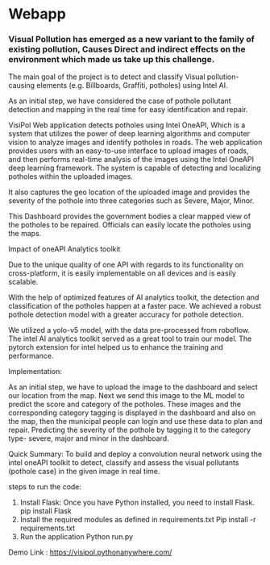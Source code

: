 # Webapp

### Visual Pollution has emerged as a new variant to the family of existing pollution, Causes Direct and indirect effects on the environment which made us take up this challenge.

The main goal of the project is to detect and classify Visual pollution-causing elements (e.g. Billboards, Graffiti, potholes) using Intel AI.

As an initial step, we have considered the case of pothole pollutant detection and mapping in the real time for easy identification and repair.

VisiPol Web application detects potholes using Intel OneAPI, Which is a system that utilizes the power of deep learning algorithms and computer vision to analyze images and identify potholes in roads. The web application provides users with an easy-to-use interface to upload images of roads, and then performs real-time analysis of the images using the Intel OneAPI deep learning framework. The system is capable of detecting and localizing potholes within the uploaded images.

It also captures the geo location of the uploaded image and provides the severity of the pothole into three categories such as Severe, Major, Minor. 

This Dashboard provides the government bodies a clear mapped view of the potholes to be repaired. Officials can easily locate the potholes using the maps.


Impact of oneAPI Analytics toolkit

Due to the unique quality of one API with regards to its functionality on cross-platform, it is easily implementable on all devices and is easily scalable.
 
With the help of optimized features of AI analytics toolkit, the detection and classification of the potholes happen at a faster pace. We achieved a robust pothole detection model with a greater accuracy for pothole detection.

We utilized a yolo-v5 model, with the data pre-processed from roboflow. The intel AI analytics toolkit served as a great tool to train our model. The pytorch extension for intel helped us to enhance the training and performance.

Implementation:

As an initial step, we have to upload the image to the dashboard and select our location from the map.
Next we send this image to the ML model to predict the score and category of the potholes.
These images and the corresponding category tagging is displayed in the dashboard and also on the map, then the municipal people can login and use these data to plan and repair.
Predicting the severity of the pothole by tagging it to the category type- severe, major and minor in the dashboard.

Quick Summary: To build and deploy a convolution neural network using the intel oneAPI toolkit to detect, classify and assess the visual pollutants (pothole case) in the given image in real time.

steps to run the code:

1. Install Flask: Once you have Python installed, you need to install Flask.
pip install Flask
2. Install the required modules as defined in requirements.txt
Pip install -r requirements.txt
3. Run the application
Python run.py

Demo Link : https://visipol.pythonanywhere.com/
